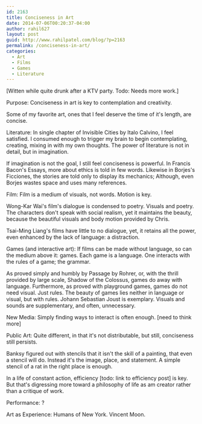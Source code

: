 ```yaml
---
id: 2163
title: Conciseness in Art
date: 2014-07-06T00:20:37-04:00
author: rahil627
layout: post
guid: http://www.rahilpatel.com/blog/?p=2163
permalink: /conciseness-in-art/
categories:
  - Art
  - Films
  - Games
  - Literature
---
```

[Witten while quite drunk after a KTV party. Todo: Needs more work.]

Purpose: Conciseness in art is key to contemplation and creativity.

Some of my favorite art, ones that I feel deserve the time of it's length, are concise.

Literature:
In single chapter of Invisible Cities by Italo Calvino, I feel satisfied. I consumed enough to trigger my brain to begin contemplating, creating, mixing in with my own thoughts. The power of literature is not in detail, but in imagination.

If imagination is not the goal, I still feel conciseness is powerful. In Francis Bacon's Essays, more about ethics is told in few words. Likewise in Borjes's Ficciones, the stories are told only to display its mechanics; Although, even Borjes wastes space and uses many references.

Film:
Film is a medium of visuals, not words. Motion is key.

Wong-Kar Wai's film's dialogue is condensed to poetry. Visuals and poetry. The characters don't speak with social realism, yet it maintains the beauty, because the beautiful visuals and body motion provided by Chris.

Tsai-Ming Liang's films have little to no dialogue, yet, it retains all the power, even enhanced by the lack of language: a distraction.

Games (and interactive art):
If films can be made without language, so can the medium above it: games. Each game is a language. One interacts with the rules of a game; the grammar.

As proved simply and humbly by Passage by Rohrer, or, with the thrill provided by large scale, Shadow of the Colossus, games do away with language. Furthermore, as proved with playground games, games do not need visual. Just rules. The beauty of games lies neither in language or visual, but with rules. Johann Sebastian Joust is exemplary. Visuals and sounds are supplementary, and often, unnecessary.

New Media:
Simply finding ways to interact is often enough. [need to think more]

Public Art:
Quite different, in that it's not distributable, but still, conciseness still persists.

Banksy figured out with stencils that it isn't the skill of a painting, that even a stencil will do. Instead it's the image, place, and statement. A simple stencil of a rat in the right place is enough.

In a life of constant action, efficiency [todo: link to efficiency post] is key. But that's digressing more toward a philosophy of life as am creator rather than a critique of work.

Performance:
?

Art as Experience:
Humans of New York. Vincent Moon.